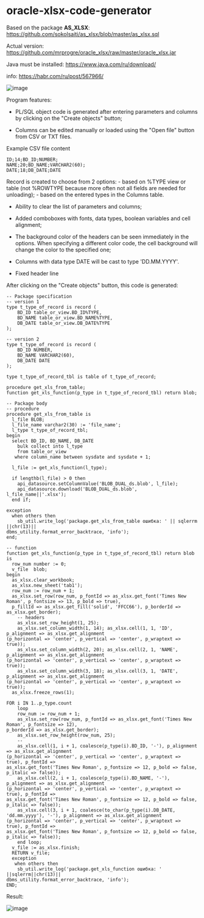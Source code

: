 # oracle-xlsx-code-generator

Based on the package <b>AS_XLSX</b>: https://github.com/sokolsaiti/as_xlsx/blob/master/as_xlsx.sql

Actual version: https://github.com/mrprogre/oracle_xlsx/raw/master/oracle_xlsx.jar

Java must be installed: https://www.java.com/ru/download/

info: https://habr.com/ru/post/567966/

![image](https://user-images.githubusercontent.com/45883640/200116204-dd09ca46-81e9-48af-a7af-5d0ec9c61780.png)

Program features:

- PL/SQL object code is generated after entering parameters and columns by clicking on the "Create objects" button;

- Columns can be edited manually or loaded using the "Open file" button from CSV or TXT files.

Example CSV file content
    
    ID;14;BD_ID;NUMBER;
    NAME;20;BD_NAME;VARCHAR2(60);
    DATE;18;DB_DATE;DATE

Record is created to choose from 2 options:
    - based on %TYPE view or table (not %ROWTYPE because more often not all fields are needed for unloading);
    - based on the entered types in the Columns table.

- Ability to clear the list of parameters and columns;

- Added comboboxes with fonts, data types, boolean variables and cell alignment;

- The background color of the headers can be seen immediately in the options. When specifying a different color code, the cell background will change the color to the specified one;

- Columns with data type DATE will be cast to type 'DD.MM.YYYY'.

- Fixed header line

After clicking on the "Create objects" button, this code is generated:

    -- Package specification
    -- version 1
    type t_type_of_record is record (
        BD_ID table_or_view.BD_ID%TYPE,
        BD_NAME table_or_view.BD_NAME%TYPE,
        DB_DATE table_or_view.DB_DATE%TYPE
    );

    -- version 2
    type t_type_of_record is record (
        BD_ID NUMBER,
        BD_NAME VARCHAR2(60),
        DB_DATE DATE
    );

    type t_type_of_record_tbl is table of t_type_of_record;

    procedure get_xls_from_table;
    function get_xls_function(p_type in t_type_of_record_tbl) return blob;

    -- Package body
    -- procedure
    procedure get_xls_from_table is
      l_file BLOB;
      l_file_name varchar2(30) := 'file_name';
      l_type t_type_of_record_tbl;
    begin
      select BD_ID, BD_NAME, DB_DATE 
        bulk collect into l_type
        from table_or_view
       where column_name between sysdate and sysdate + 1;

      l_file := get_xls_function(l_type);

      if lengthb(l_file) > 0 then
        api_datasource.setColumnValue('BLOB_DUAL_ds.blob', l_file);
        api_datasource.download('BLOB_DUAL_ds.blob', l_file_name||'.xlsx');
      end if;

    exception
      when others then
        sb_util.write_log('package.get_xls_from_table ошибка: ' || sqlerrm ||chr(13)||
    dbms_utility.format_error_backtrace, 'info');
    end;

    -- function
    function get_xls_function(p_type in t_type_of_record_tbl) return blob is
      row_num number := 0;
      v_file  blob;
    begin
      as_xlsx.clear_workbook;
      as_xlsx.new_sheet('tab1');
      row_num := row_num + 1;
      as_xlsx.set_row(row_num, p_fontId => as_xlsx.get_font('Times New Roman', p_fontsize => 13, p_bold => true),
      p_fillId => as_xlsx.get_fill('solid', 'FFCC66'), p_borderId => as_xlsx.get_border);
        -- headers
        as_xlsx.set_row_height(1, 25);
        as_xlsx.set_column_width(1, 14); as_xlsx.cell(1, 1, 'ID', p_alignment => as_xlsx.get_alignment
    (p_horizontal => 'center', p_vertical => 'center', p_wraptext => true));
        as_xlsx.set_column_width(2, 20); as_xlsx.cell(2, 1, 'NAME', p_alignment => as_xlsx.get_alignment
    (p_horizontal => 'center', p_vertical => 'center', p_wraptext => true));
        as_xlsx.set_column_width(3, 18); as_xlsx.cell(3, 1, 'DATE', p_alignment => as_xlsx.get_alignment
    (p_horizontal => 'center', p_vertical => 'center', p_wraptext => true));
      as_xlsx.freeze_rows(1);

    FOR i IN 1..p_type.count
        loop
        row_num := row_num + 1;
        as_xlsx.set_row(row_num, p_fontId => as_xlsx.get_font('Times New Roman', p_fontsize => 12), 
    p_borderId => as_xlsx.get_border);
        as_xlsx.set_row_height(row_num, 25);
        --
        as_xlsx.cell(1, i + 1, coalesce(p_type(i).BD_ID, '-'), p_alignment => as_xlsx.get_alignment
    (p_horizontal => 'center', p_vertical => 'center', p_wraptext => true), p_fontId => 
    as_xlsx.get_font('Times New Roman', p_fontsize => 12, p_bold => false, p_italic => false));
        as_xlsx.cell(2, i + 1, coalesce(p_type(i).BD_NAME, '-'), p_alignment => as_xlsx.get_alignment
    (p_horizontal => 'center', p_vertical => 'center', p_wraptext => true), p_fontId => 
    as_xlsx.get_font('Times New Roman', p_fontsize => 12, p_bold => false, p_italic => false));
        as_xlsx.cell(3, i + 1, coalesce(to_char(p_type(i).DB_DATE, 'dd.mm.yyyy'), '-'), p_alignment => as_xlsx.get_alignment
    (p_horizontal => 'center', p_vertical => 'center', p_wraptext => true), p_fontId => 
    as_xlsx.get_font('Times New Roman', p_fontsize => 12, p_bold => false, p_italic => false));
        end loop;
      v_file := as_xlsx.finish;
      RETURN v_file;
      exception
       when others then
        sb_util.write_log('package.get_xls_function ошибка: ' ||sqlerrm||chr(13)||
    dbms_utility.format_error_backtrace, 'info'); 
    END;
    
Result:

![image](https://user-images.githubusercontent.com/45883640/200116194-ef0c3562-cb40-42f6-9cc4-c11216d22170.png)
